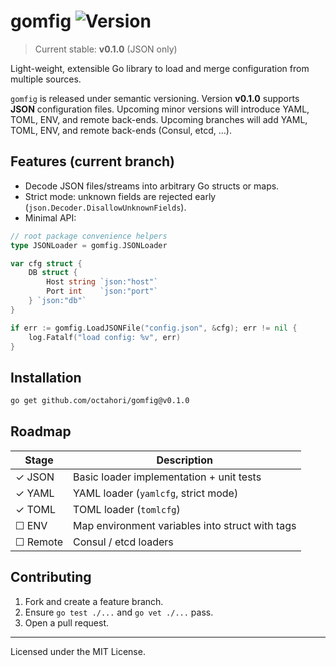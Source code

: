 # gomfig  ![Version](https://img.shields.io/github/v/tag/octahori/gomfig?label=version)

> Current stable: **v0.1.0** (JSON only)

Light-weight, extensible Go library to load and merge configuration from multiple sources.

`gomfig` is released under semantic versioning. Version **v0.1.0** supports **JSON** configuration files. Upcoming minor versions will introduce YAML, TOML, ENV, and remote back-ends. Upcoming branches will add YAML, TOML, ENV, and remote back-ends (Consul, etcd, …).

## Features (current branch)

* Decode JSON files/streams into arbitrary Go structs or maps.
* Strict mode: unknown fields are rejected early (`json.Decoder.DisallowUnknownFields`).
* Minimal API:

```go
// root package convenience helpers
type JSONLoader = gomfig.JSONLoader

var cfg struct {
    DB struct {
        Host string `json:"host"`
        Port int    `json:"port"`
    } `json:"db"`
}

if err := gomfig.LoadJSONFile("config.json", &cfg); err != nil {
    log.Fatalf("load config: %v", err)
}
```

## Installation

```sh
go get github.com/octahori/gomfig@v0.1.0
```

## Roadmap

| Stage | Description |
|-------|-------------|
| ✓ JSON | Basic loader implementation + unit tests |
| ✓ YAML | YAML loader (`yamlcfg`, strict mode) |
| ✓ TOML | TOML loader (`tomlcfg`) |
| ☐ ENV  | Map environment variables into struct with tags |
| ☐ Remote | Consul / etcd loaders |

## Contributing

1. Fork and create a feature branch.
2. Ensure `go test ./...` and `go vet ./...` pass.
3. Open a pull request.

---

Licensed under the MIT License.